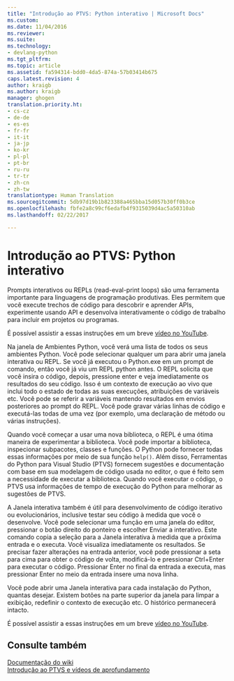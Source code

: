 ```yaml
---
title: "Introdução ao PTVS: Python interativo | Microsoft Docs"
ms.custom: 
ms.date: 11/04/2016
ms.reviewer: 
ms.suite: 
ms.technology:
- devlang-python
ms.tgt_pltfrm: 
ms.topic: article
ms.assetid: fa594314-bdd0-4da5-874a-57b03414b675
caps.latest.revision: 4
author: kraigb
ms.author: kraigb
manager: ghogen
translation.priority.ht:
- cs-cz
- de-de
- es-es
- fr-fr
- it-it
- ja-jp
- ko-kr
- pl-pl
- pt-br
- ru-ru
- tr-tr
- zh-cn
- zh-tw
translationtype: Human Translation
ms.sourcegitcommit: 5db97d19b1b823388a465bba15d057b30ff0b3ce
ms.openlocfilehash: fbfe2a8c99cf6edafb4f9315039d4ac5a50310ab
ms.lasthandoff: 02/22/2017

---
```

# <a name="getting-started-with-ptvs-interactive-python"></a>Introdução ao PTVS: Python interativo
Prompts interativos ou REPLs (read-eval-print loops) são uma ferramenta importante para linguagens de programação produtivas.  Eles permitem que você execute trechos de código para descobrir e aprender APIs, experimente usando API e desenvolva interativamente o código de trabalho para incluir em projetos ou programas.  
  
 É possível assistir a essas instruções em um breve [vídeo no YouTube](https://www.youtube.com/watch?v=yc2CROtTsC0&index=5&list=PLReL099Y5nRdLgGAdrb_YeTdEnd23s6Ff).  
  
 Na janela de Ambientes Python, você verá uma lista de todos os seus ambientes Python.  Você pode selecionar qualquer um para abrir uma janela interativa ou REPL.  Se você já executou o Python.exe em um prompt de comando, então você já viu um REPL python antes.  O REPL solicita que você insira o código, depois, pressione enter e veja imediatamente os resultados do seu código.  Isso é um contexto de execução ao vivo que inclui todo o estado de todas as suas execuções, atribuições de variáveis etc.  Você pode se referir a variáveis mantendo resultados em envios posteriores ao prompt do REPL.  Você pode gravar várias linhas de código e executá-las todas de uma vez (por exemplo, uma declaração de método ou várias instruções).  
  
 Quando você começar a usar uma nova biblioteca, o REPL é uma ótima maneira de experimentar a biblioteca.  Você pode importar a biblioteca, inspecionar subpacotes, classes e funções.  O Python pode fornecer todas essas informações por meio de sua função `help()`.  Além disso, Ferramentas do Python para Visual Studio (PTVS) fornecem sugestões e documentação com base em sua modelagem de código usada no editor, o que é feito sem a necessidade de executar a biblioteca.  Quando você executar o código, o PTVS usa informações de tempo de execução do Python para melhorar as sugestões de PTVS.  
  
 A Janela interativa também é útil para desenvolvimento de código iterativo ou evolucionários, inclusive testar seu código à medida que você o desenvolve.  Você pode selecionar uma função em uma janela do editor, pressionar o botão direito do ponteiro e escolher Enviar a interativo.  Este comando copia a seleção para a Janela interativa à medida que a próxima entrada e o executa.  Você visualiza imediatamente os resultados.  Se precisar fazer alterações na entrada anterior, você pode pressionar a seta para cima para obter o código de volta, modificá-lo e pressionar Ctrl+Enter para executar o código.  Pressionar Enter no final da entrada a executa, mas pressionar Enter no meio da entrada insere uma nova linha.  
  
 Você pode abrir uma Janela interativa para cada instalação do Python, quantas desejar.  Existem botões na parte superior da janela para limpar a exibição, redefinir o contexto de execução etc.  O histórico permanecerá intacto.  
  
 É possível assistir a essas instruções em um breve [vídeo no YouTube](https://www.youtube.com/watch?v=yc2CROtTsC0&index=5&list=PLReL099Y5nRdLgGAdrb_YeTdEnd23s6Ff).  
  
## <a name="see-also"></a>Consulte também  
 [Documentação do wiki](https://github.com/Microsoft/PTVS/wiki/Interactive-REPL)   
 [Introdução ao PTVS e vídeos de aprofundamento](https://www.youtube.com/playlist?list=PLReL099Y5nRdLgGAdrb_YeTdEnd23s6Ff)
